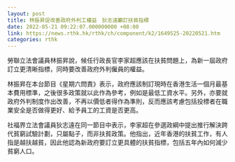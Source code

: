 ```yaml
---
layout: post
title: 林振昇促改善政府外判工權益　狄志遠籲訂扶貧指標
date: 2022-05-21 09:22:07.000000000 +08:00
link: https://news.rthk.hk/rthk/ch/component/k2/1649525-20220521.htm
categories: rthk
---
```


勞聯立法會議員林振昇說，候任行政長官李家超應該在扶貧問題上，為新一屆政府訂立更清晰指標，同時要改善政府外判僱員的權益。

林振昇在本台節目《星期六問責》表示，政府應該制訂現時在香港生活一個月最基本費用標準，之後很多政策就以此作為參考，例如是最低工資水平。另外，亦要就政府外判制度作出改善，不再以價低者得作為準則，反而應該考慮包括投標者在職業安全是否做得更好、給予員工的工資是否更高。

社福界立法會議員狄志遠在同一節目中表示，李家超在參選政綱中提出推行解決跨代貧窮試驗計劃，只屬點子，而非扶貧政策。他指出，近年香港的扶貧工作，有人指是越扶越貧，因此他認為新政府要訂立更具體的扶貧指標，包括五年內如何減少貧窮人口。
